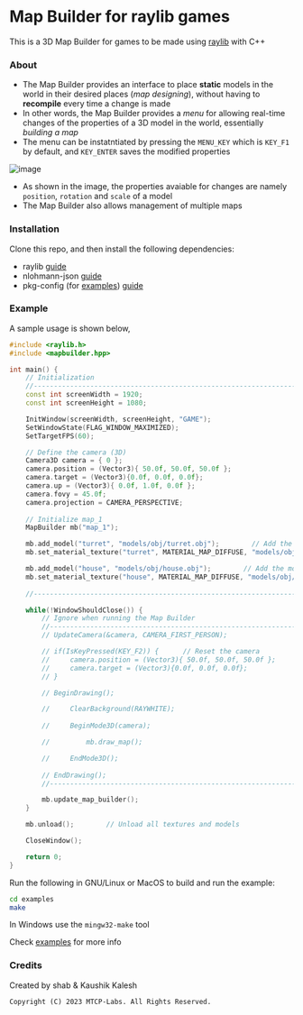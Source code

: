 # Map Builder for raylib games

This is a 3D Map Builder for games to be made using [raylib](https://www.raylib.com/) with C++

### About

- The Map Builder provides an interface to place **static** models in the world in their desired places (*map designing*), without having to **recompile** every time a change is made
- In other words, the Map Builder provides a *menu* for allowing real-time changes of the properties of a 3D model in the world, essentially *building a map*
- The menu can be instatntiated by pressing the `MENU_KEY` which is `KEY_F1` by default, and `KEY_ENTER` saves the modified properties

![image](https://github.com/Kaushik-Kalesh/MapBuilder/assets/67593056/774b1b8e-36c2-44cc-914e-60976cc48741)  

- As shown in the image, the properties avaiable for changes are namely `position`, `rotation` and `scale` of a model
- The Map Builder also allows management of multiple maps

### Installation

Clone this repo, and then install the following dependencies:

- raylib [guide](https://github.com/raysan5/raylib/blob/master/README.md)
- nlohmann-json [guide](https://json.nlohmann.me/integration/package_managers/#cocoapods)
- pkg-config (for [examples](examples/)) [guide](https://www.google.com/search?q=pkg-config+install&oq=pkg-config+install&sourceid=chrome&ie=UTF-8)

### Example

A sample usage is shown below,

```cpp
#include <raylib.h>
#include <mapbuilder.hpp>

int main() {
    // Initialization
    //--------------------------------------------------------------------------------------
    const int screenWidth = 1920;
    const int screenHeight = 1080;

    InitWindow(screenWidth, screenHeight, "GAME");
    SetWindowState(FLAG_WINDOW_MAXIMIZED);                               
    SetTargetFPS(60);

    // Define the camera (3D)
    Camera3D camera = { 0 };
    camera.position = (Vector3){ 50.0f, 50.0f, 50.0f }; 
    camera.target = (Vector3){0.0f, 0.0f, 0.0f};                      
    camera.up = (Vector3){ 0.0f, 1.0f, 0.0f };       
    camera.fovy = 45.0f;                                
    camera.projection = CAMERA_PERSPECTIVE; 
    
    // Initialize map_1
    MapBuilder mb("map_1");

    mb.add_model("turret", "models/obj/turret.obj");        // Add the model "turret" to the map_1
    mb.set_material_texture("turret", MATERIAL_MAP_DIFFUSE, "models/obj/turret_diffuse.png");

    mb.add_model("house", "models/obj/house.obj");        // Add the model "house" to the map_1
    mb.set_material_texture("house", MATERIAL_MAP_DIFFUSE, "models/obj/house_diffuse.png");
    
    //--------------------------------------------------------------------------------------

    while(!WindowShouldClose()) {
        // Ignore when running the Map Builder
        //----------------------------------------------------------------
        // UpdateCamera(&camera, CAMERA_FIRST_PERSON);        

        // if(IsKeyPressed(KEY_F2)) {      // Reset the camera
        //     camera.position = (Vector3){ 50.0f, 50.0f, 50.0f }; 
        //     camera.target = (Vector3){0.0f, 0.0f, 0.0f};
        // }

        // BeginDrawing();

        //     ClearBackground(RAYWHITE);
            
        //     BeginMode3D(camera);

        //         mb.draw_map();

        //     EndMode3D();
            
        // EndDrawing();
        //----------------------------------------------------------------

        mb.update_map_builder();
    }  

    mb.unload();        // Unload all textures and models

    CloseWindow();

    return 0;
}
```

Run the following in GNU/Linux or MacOS to build and run the example:

```bash
cd examples
make
```

In Windows use the `mingw32-make` tool  

Check [examples](examples/) for more info

### Credits

Created by shab & Kaushik Kalesh

`Copyright (C) 2023 MTCP-Labs. All Rights Reserved.`
